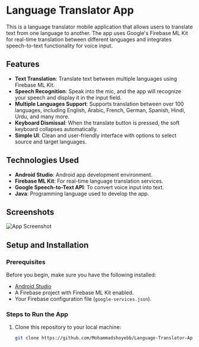 # Language Translator App

This is a language translator mobile application that allows users to translate text from one language to another. The app uses Google's Firebase ML Kit for real-time translation between different languages and integrates speech-to-text functionality for voice input.

## Features

- **Text Translation**: Translate text between multiple languages using Firebase ML Kit.
- **Speech Recognition**: Speak into the mic, and the app will recognize your speech and display it in the input field.
- **Multiple Languages Support**: Supports translation between over 100 languages, including English, Arabic, French, German, Spanish, Hindi, Urdu, and many more.
- **Keyboard Dismissal**: When the translate button is pressed, the soft keyboard collapses automatically.
- **Simple UI**: Clean and user-friendly interface with options to select source and target languages.

## Technologies Used

- **Android Studio**: Android app development environment.
- **Firebase ML Kit**: For real-time language translation services.
- **Google Speech-to-Text API**: To convert voice input into text.
- **Java**: Programming language used to develop the app.

## Screenshots

![App Screenshot](screenshot.png)  <!-- Add your actual screenshot here -->

## Setup and Installation

### Prerequisites

Before you begin, make sure you have the following installed:

- [Android Studio](https://developer.android.com/studio)
- A Firebase project with Firebase ML Kit enabled.
- Your Firebase configuration file (`google-services.json`).

### Steps to Run the App

1. Clone this repository to your local machine:

   ```bash
   git clone https://github.com/Mohammadshoyebb/Language-Translator-App.git
